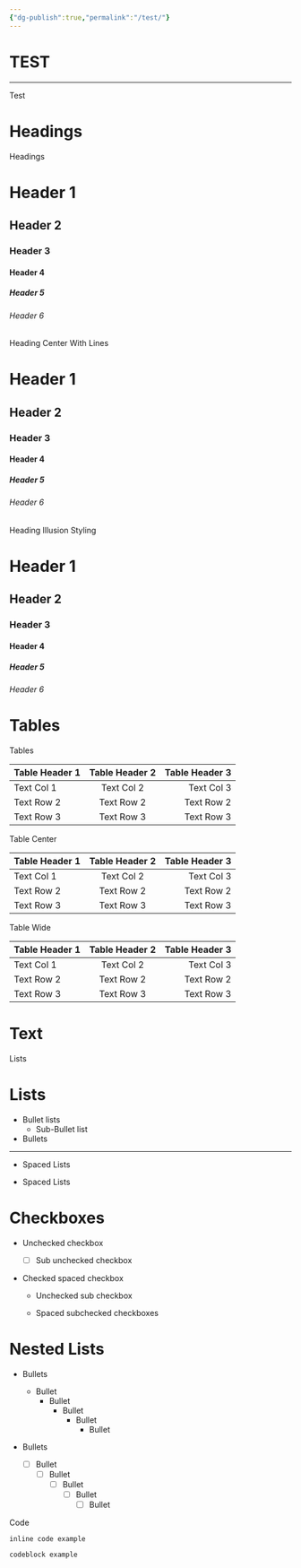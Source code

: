 ```yaml
---
{"dg-publish":true,"permalink":"/test/"}
---
```



# TEST

---

Test

# Headings

Headings

# Header 1

## Header 2

### Header 3

#### Header 4

##### Header 5

###### Header 6

Heading Center With Lines

# Header 1

## Header 2

### Header 3

#### Header 4

##### Header 5

###### Header 6

Heading Illusion Styling

# Header 1

## Header 2

### Header 3

#### Header 4

##### Header 5

###### Header 6

# Tables

Tables

|Table Header 1|Table Header 2|Table Header 3|
|---|:-:|--:|
|Text Col 1|Text Col 2|Text Col 3|
|Text Row 2|Text Row 2|Text Row 2|
|Text Row 3|Text Row 3|Text Row 3|

Table Center

|Table Header 1|Table Header 2|Table Header 3|
|---|:-:|--:|
|Text Col 1|Text Col 2|Text Col 3|
|Text Row 2|Text Row 2|Text Row 2|
|Text Row 3|Text Row 3|Text Row 3|

Table Wide

|Table Header 1|Table Header 2|Table Header 3|
|---|:-:|--:|
|Text Col 1|Text Col 2|Text Col 3|
|Text Row 2|Text Row 2|Text Row 2|
|Text Row 3|Text Row 3|Text Row 3|

# Text

Lists

# Lists

- Bullet lists
    - Sub-Bullet list
- Bullets

---

- Spaced Lists
    
- Spaced Lists
    

# Checkboxes

- Unchecked checkbox
    
    - [ ] Sub unchecked checkbox
- Checked spaced checkbox
    
    - Unchecked sub checkbox
        
    - Spaced subchecked checkboxes
        

# Nested Lists

- Bullets
    
    - Bullet
        - Bullet
            - Bullet
                - Bullet
                    - Bullet
- Bullets
    
    - [ ] Bullet
        - [ ] Bullet
            - [ ] Bullet
                - [ ] Bullet
                    - [ ] Bullet

Code

`inline code example`

```
codeblock example
```

